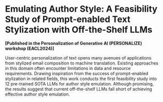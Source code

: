 # Emulating Author Style: A Feasibility Study of Prompt-enabled Text Stylization with Off-the-Shelf LLMs
**[Published in the Personalization of Generative AI (PERSONALIZE) workshop (EACL2024)]**

User-centric personalization of text opens many avenues of applications from stylized email composition to machine translation. Existing approaches in this domain often encounter limitations in data and resource requirements. Drawing inspiration from the success of prompt-enabled stylization in related fields, this work conducts the first feasibility study into 12 pre-trained SOTA LLMs for author style emulation. Although promising, the results suggest that current off-the-shelf LLMs fall short of achieving effective author style emulation. 
